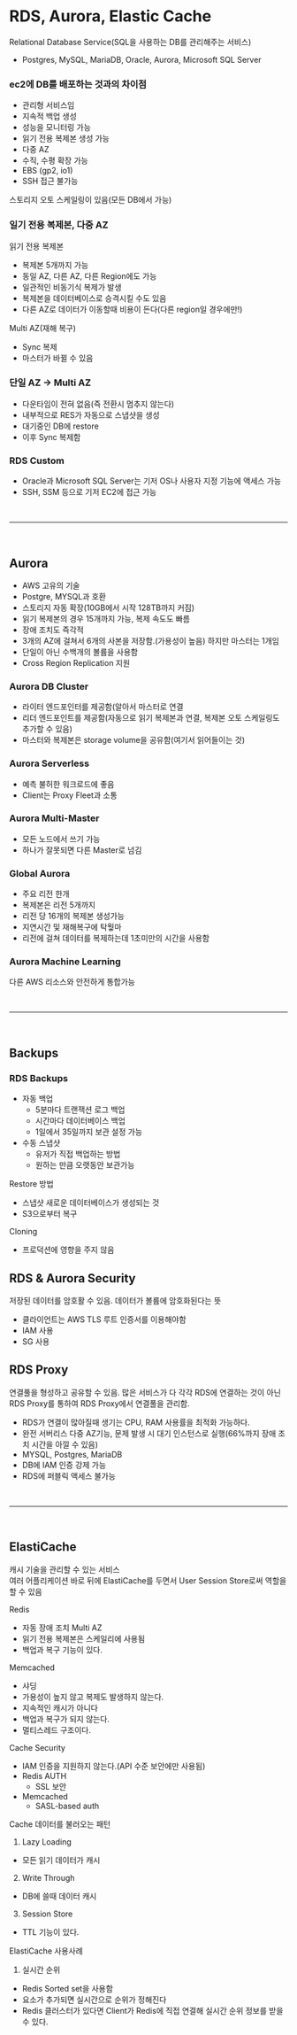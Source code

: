 # RDS, Aurora, Elastic Cache

Relational Database Service(SQL을 사용하는 DB를 관리해주는 서비스)  
- Postgres, MySQL, MariaDB, Oracle, Aurora, Microsoft SQL Server

### ec2에 DB를 배포하는 것과의 차이점
- 관리형 서비스임
- 지속적 백업 생성
- 성능을 모니터링 가능
- 읽기 전용 복제본 생성 가능
- 다중 AZ
- 수직, 수평 확장 가능
- EBS (gp2, io1)
- SSH 접근 불가능

스토리지 오토 스케일링이 있음(모든 DB에서 가능)

### 일기 전용 복제본, 다중 AZ
읽기 전용 복제본
- 복제본 5개까지 가능
- 동일 AZ, 다른 AZ, 다른 Region에도 가능
- 일관적인 비동기식 복제가 발생
- 복제본을 데이터베이스로 승격시킬 수도 있음
- 다른 AZ로 데이터가 이동할때 비용이 든다(다른 region일 경우에만!)

Multi AZ(재해 복구)
- Sync 복제
- 마스터가 바뀔 수 있음

### 단일 AZ -> Multi AZ
- 다운타임이 전혀 없음(즉 전환시 멈추지 않는다)
- 내부적으로 RES가 자동으로 스냅샷을 생성
- 대기중인 DB에 restore
- 이후 Sync 복제함


### RDS Custom
- Oracle과 Microsoft SQL Server는 기저 OS나 사용자 지정 기능에 액세스 가능
- SSH, SSM 등으로 기저 EC2에 접근 가능

<br /><hr><br />  

## Aurora
- AWS 고유의 기술
- Postgre, MYSQL과 호환
- 스토리지 자동 확장(10GB에서 시작 128TB까지 커짐)
- 읽기 복제본의 경우 15개까지 가능, 복제 속도도 빠름
- 장애 조치도 즉각적
- 3개의 AZ에 걸쳐서 6개의 사본을 저장함.(가용성이 높음) 하지만 마스터는 1개임
- 단일이 아닌 수백개의 볼륨을 사용함
- Cross Region Replication 지원


### Aurora DB Cluster
- 라이터 엔드포인터를 제공함(알아서 마스터로 연결
- 리더 엔드포인트를 제공함(자동으로 읽기 복제본과 연결, 복제본 오토 스케일링도 추가할 수 있음) 
- 마스터와 복제본은 storage volume을 공유함(여기서 읽어들이는 것)  


### Aurora Serverless
- 예측 불허한 워크로드에 좋음
- Client는 Proxy Fleet과 소통

### Aurora Multi-Master
- 모든 노드에서 쓰기 가능
- 하나가 잘못되면 다른 Master로 넘김

### Global Aurora
- 주요 리전 한개
- 복제본은 리전 5개까지
- 리전 당 16개의 복제본 생성가능
- 지연시간 및 재해복구에 탁웧마
- 리전에 걸쳐 데이터를 복제하는데 1초미만의 시간을 사용함  

### Aurora Machine Learning
다른 AWS 리소스와 안전하게 통합가능

<br /><hr><br />  

## Backups

### RDS Backups
- 자동 백업
  - 5분마다 트랜잭션 로그 백업
  - 시간마다 데이터베이스 백업
  - 1일에서 35일까지 보관 설정 가능
- 수동 스냅샷
  - 유저가 직접 백업하는 방법
  - 원하는 만큼 오랫동안 보관가능

Restore 방법
- 스냅샷 새로운 데이터베이스가 생성되는 것
- S3으로부터 복구

Cloning
- 프로덕션에 영향을 주지 않음

## RDS & Aurora Security
저장된 데이터를 암호활 수 있음.
데이터가 볼륨에 암호화된다는 뜻
- 클라이언트는 AWS TLS 루트 인증서를 이용해야함
- IAM 사용
- SG 사용

## RDS Proxy
연결풀을 형성하고 공유할 수 있음.
많은 서비스가 다 각각 RDS에 연결하는 것이 아닌 RDS Proxy를 통하여 RDS Proxy에서 연결풀을 관리함.  
- RDS가 연결이 많아질때 생기는 CPU, RAM 사용률을 최적화 가능하다.
- 완전 서버리스 다중 AZ기능, 문제 발생 시 대기 인스턴스로 실행(66%까지 장애 조치 시간을 아낄 수 있음)
- MYSQL, Postgres, MariaDB
- DB에 IAM 인증 강제 가능
- RDS에 퍼블릭 액세스 불가능  

<br /><hr><br />  

## ElastiCache
캐시 기술을 관리할 수 있는 서비스  
여러 어플리케이션 바로 뒤에 ElastiCache를 두면서 User Session Store로써 역할을 할 수 있음  

Redis  
- 자동 장애 조치 Multi AZ
- 읽기 전용 복제본은 스케일리에 사용됨
- 백업과 복구 기능이 있다.

Memcached
- 샤딩
- 가용성이 높지 않고 복제도 발생하지 않는다.
- 지속적인 캐시가 아니다
- 백업과 복구가 되지 않는다.
- 멀티스레드 구조이다.

Cache Security  
- IAM 인증을 지원하지 않는다.(API 수준 보안에만 사용됨)
- Redis AUTH
  - SSL 보안
- Memcached
  - SASL-based auth

Cache 데이터를 불러오는 패턴
1. Lazy Loading
  - 모든 읽기 데이터가 캐시
2. Write Through
  - DB에 쓸때 데이터 캐시
3. Session Store
  - TTL 기능이 있다.

ElastiCache 사용사례
1. 실시간 순위
  - Redis Sorted set을 사용함
  - 요소가 추가되면 실시간으로 순위가 정해진다
  - Redis 클러스터가 있다면 Client가 Redis에 직접 연결해 실시간 순위 정보를 받을 수 있다.